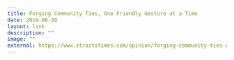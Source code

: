 ```yaml
---
title: Forging Community Ties, One Friendly Gesture at a Time
date: 2019-06-30
layout: link
description: ""
image: ""
external: https://www.straitstimes.com/opinion/forging-community-ties-one-friendly-gesture-at-a-time
---
```

